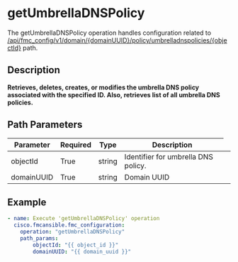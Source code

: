 # getUmbrellaDNSPolicy

The getUmbrellaDNSPolicy operation handles configuration related to [/api/fmc_config/v1/domain/{domainUUID}/policy/umbrelladnspolicies/{objectId}](/paths//api/fmc_config/v1/domain/{domain_uuid}/policy/umbrelladnspolicies/{object_id}.md) path.&nbsp;
## Description
**Retrieves, deletes, creates, or modifies the umbrella DNS policy associated with the specified ID. Also, retrieves list of all umbrella DNS policies.**

## Path Parameters
| Parameter | Required | Type | Description |
| --------- | -------- | ---- | ----------- |
| objectId | True | string <td colspan=3> Identifier for umbrella DNS policy. |
| domainUUID | True | string <td colspan=3> Domain UUID |

## Example
```yaml
- name: Execute 'getUmbrellaDNSPolicy' operation
  cisco.fmcansible.fmc_configuration:
    operation: "getUmbrellaDNSPolicy"
    path_params:
        objectId: "{{ object_id }}"
        domainUUID: "{{ domain_uuid }}"

```
